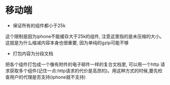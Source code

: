 #  移动端

+  保证所有的组件都小于25k

这个限制是因为iphone不能缓存大于25k的组件, 注意这里指的是未压缩的大小。这就是为什么缩减内容本身也很重要, 因为单纯的gzip可能不够

+  打包内容为分段文档

把各个组件打包成一个像有附件的电子邮件一样的复合文档里, 可以用一个http 请求获取多个组件(记住一点:http请求的代价是高昂的)。用这种方式的时候,要先检查用户的代理是否支持(iphone就不支持)

